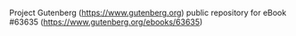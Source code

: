Project Gutenberg (https://www.gutenberg.org) public repository for eBook #63635 (https://www.gutenberg.org/ebooks/63635)
